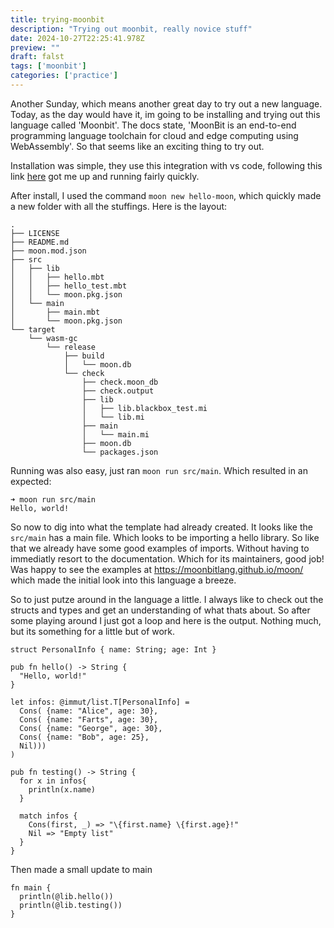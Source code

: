 ```yaml
---
title: trying-moonbit
description: "Trying out moonbit, really novice stuff"
date: 2024-10-27T22:25:41.978Z
preview: ""
draft: falst
tags: ['moonbit']
categories: ['practice']
---
```


Another Sunday, which means another great day to try out a new language. Today, as the day would have it, im going to be installing and trying out this language called 'Moonbit'. The docs state, 'MoonBit is an end-to-end programming language toolchain for cloud and edge computing using WebAssembly'. So that seems like an exciting thing to try out.

Installation was simple, they use this integration with vs code, following this link [here](https://www.moonbitlang.com/download/) got me up and running fairly quickly. 

After install, I used the command `moon new hello-moon`, which quickly made a new folder with all the stuffings. Here is the layout:

```
.
├── LICENSE
├── README.md
├── moon.mod.json
├── src
│   ├── lib
│   │   ├── hello.mbt
│   │   ├── hello_test.mbt
│   │   └── moon.pkg.json
│   └── main
│       ├── main.mbt
│       └── moon.pkg.json
└── target
    └── wasm-gc
        └── release
            ├── build
            │   └── moon.db
            └── check
                ├── check.moon_db
                ├── check.output
                ├── lib
                │   ├── lib.blackbox_test.mi
                │   └── lib.mi
                ├── main
                │   └── main.mi
                ├── moon.db
                └── packages.json
```

Running was also easy, just ran `moon run src/main`. Which resulted in an expected:
```
➜ moon run src/main
Hello, world!
```

So now to dig into what the template had already created. It looks like the `src/main` has a main file. Which looks to be importing a hello library. So like that we already have some good examples of imports. Without having to immediatly resort to the documentation. Which for its maintainers, good job! Was happy to see the examples at https://moonbitlang.github.io/moon/ which made the initial look into this language a breeze.

So to just putze around in the language a little. I always like to check out the structs and types and get an understanding of what thats about. So after some playing around I just got a loop and here is the output. Nothing much, but its something for a little but of work.

```
struct PersonalInfo { name: String; age: Int }

pub fn hello() -> String {
  "Hello, world!"
}

let infos: @immut/list.T[PersonalInfo] = 
  Cons( {name: "Alice", age: 30},  
  Cons( {name: "Farts", age: 30},
  Cons( {name: "George", age: 30},
  Cons( {name: "Bob", age: 25}, 
  Nil)))
)

pub fn testing() -> String {
  for x in infos{
    println(x.name)
  }

  match infos {
    Cons(first, _) => "\{first.name} \{first.age}!"
    Nil => "Empty list"
  }
}
```

Then made a small update to main

```
fn main {
  println(@lib.hello())
  println(@lib.testing())
}
```